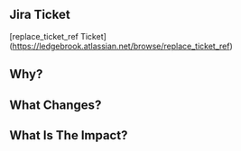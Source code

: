 ## Jira Ticket
\[replace_ticket_ref Ticket\]\(https://ledgebrook.atlassian.net/browse/replace_ticket_ref)

## Why?


## What Changes?


## What Is The Impact?

